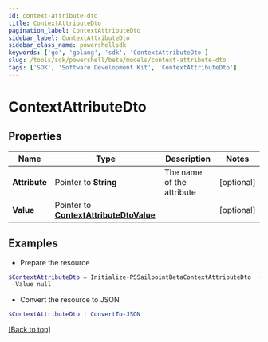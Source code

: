 ```yaml
---
id: context-attribute-dto
title: ContextAttributeDto
pagination_label: ContextAttributeDto
sidebar_label: ContextAttributeDto
sidebar_class_name: powershellsdk
keywords: ['go', 'golang', 'sdk', 'ContextAttributeDto'] 
slug: /tools/sdk/powershell/beta/models/context-attribute-dto
tags: ['SDK', 'Software Development Kit', 'ContextAttributeDto']
---
```



# ContextAttributeDto

## Properties

Name | Type | Description | Notes
------------ | ------------- | ------------- | -------------
**Attribute** |  Pointer to **String** | The name of the attribute | [optional] 
**Value** |  Pointer to [**ContextAttributeDtoValue**](context-attribute-dto-value) |  | [optional] 

## Examples

- Prepare the resource
```powershell
$ContextAttributeDto = Initialize-PSSailpointBetaContextAttributeDto  -Attribute location `
 -Value null
```

- Convert the resource to JSON
```powershell
$ContextAttributeDto | ConvertTo-JSON
```


[[Back to top]](#) 

